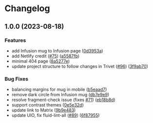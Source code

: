 # Changelog

## 1.0.0 (2023-08-18)


### Features

* add Infusion mug to Infusion page ([0d3953a](https://github.com/fluid-project/fluidproject.org/commit/0d3953a25687fca4f2a04ebfd84e04518cd0f62d))
* add Netlify credit ([#75](https://github.com/fluid-project/fluidproject.org/issues/75)) ([a5587fb](https://github.com/fluid-project/fluidproject.org/commit/a5587fb3c24183cbbef626272359e85e89a5e405))
* minimal 404 page ([8a5277e](https://github.com/fluid-project/fluidproject.org/commit/8a5277e264540eed107826f35a015feb6155f4b9))
* update project structure to follow changes in Trivet ([#96](https://github.com/fluid-project/fluidproject.org/issues/96)) ([3f9ab70](https://github.com/fluid-project/fluidproject.org/commit/3f9ab701dfe0cf7ec7d94a08511efb132a45b531))


### Bug Fixes

* balancing margins for mug in mobile ([b5eaad7](https://github.com/fluid-project/fluidproject.org/commit/b5eaad7d42ad88487ce7ea03f84fc0ac8db269fc))
* remove dark circle from Infusion mug ([db7e9e9](https://github.com/fluid-project/fluidproject.org/commit/db7e9e9db7268b0fe9af4c0fc43140523f00b839))
* resolve fragment-check issue (fixes [#71](https://github.com/fluid-project/fluidproject.org/issues/71)) ([eb18b8d](https://github.com/fluid-project/fluidproject.org/commit/eb18b8da1f8802fc057bf872829e5c275a16e070))
* support contrast themes ([0e5e32d](https://github.com/fluid-project/fluidproject.org/commit/0e5e32d2036328cc4ab0651e4046e3f0494c4bb6))
* update link to Matrix ([9b9e483](https://github.com/fluid-project/fluidproject.org/commit/9b9e4837c0d96d2cb5a7eb96d3c0e584d4a9e65f))
* update UIO, fix fluid-lint-all ([#89](https://github.com/fluid-project/fluidproject.org/issues/89)) ([6f87955](https://github.com/fluid-project/fluidproject.org/commit/6f87955688bd7bc1225fc6e6ca9b7063df40bd16))
